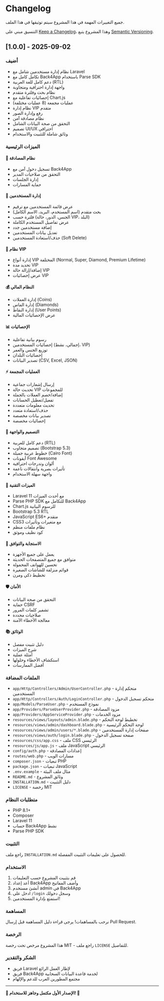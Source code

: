 # Changelog

جميع التغييرات المهمة في هذا المشروع سيتم توثيقها في هذا الملف.

التنسيق مبني على [Keep a Changelog](https://keepachangelog.com/en/1.0.0/)،
وهذا المشروع يتبع [Semantic Versioning](https://semver.org/spec/v2.0.0.html).

## [1.0.0] - 2025-09-02

### أضيف
- نظام إدارة مستخدمين شامل مع Laravel
- تكامل كامل مع Back4App باستخدام Parse SDK
- دعم كامل للغة العربية (RTL)
- واجهة إدارة احترافية ومتجاوبة
- نظام بحث وفلترة متقدم
- إحصائيات تفاعلية مع Chart.js
- عمليات مجمعة (8 عمليات مختلفة)
- نظام إدارة VIP متقدم
- رفع وإدارة الصور
- نظام مصادقة آمن
- التحقق من صحة البيانات الشامل
- تصميم UI/UX احترافي
- وثائق شاملة للتثبيت والاستخدام

### الميزات الرئيسية

#### 🔐 نظام المصادقة
- تسجيل دخول آمن مع Back4App
- التحقق من صلاحيات المدير
- إدارة الجلسات
- حماية المسارات

#### 👥 إدارة المستخدمين
- عرض قائمة المستخدمين مع ترقيم
- بحث متقدم (اسم المستخدم، البريد، الاسم الكامل)
- فلترة حسب (الجنس، الدور، حالة VIP، البلد)
- عرض تفاصيل المستخدم الكاملة
- إضافة مستخدمين جدد
- تعديل بيانات المستخدمين
- حذف/استعادة المستخدمين (Soft Delete)

#### 💎 نظام VIP
- إدارة أنواع VIP المختلفة (Normal, Super, Diamond, Premium Lifetime)
- تحديد مدة VIP
- إضافة/إزالة حالة VIP
- عرض إحصائيات VIP

#### 💰 النظام المالي
- إدارة العملات (Coins)
- إدارة الماس (Diamonds)
- إدارة النقاط (User Points)
- عرض الإحصائيات المالية

#### 📊 الإحصائيات
- رسوم بيانية تفاعلية
- إحصائيات المستخدمين (إجمالي، نشط، VIP)
- توزيع الجنس والعمر
- إحصائيات البلدان
- تصدير البيانات (CSV, Excel, JSON)

#### ⚡ العمليات المجمعة
- إرسال إشعارات جماعية
- تحديث حالة VIP للمجموعات
- إضافة/خصم العملات بالجملة
- تفعيل/تعطيل الحسابات
- تحديث معلومات متعددة
- حذف/استعادة متعدد
- تصدير بيانات مخصصة
- إحصائيات مخصصة

#### 🎨 التصميم والواجهة
- دعم كامل للعربية (RTL)
- تصميم متجاوب (Bootstrap 5.3)
- خطوط عربية جميلة (Cairo Font)
- أيقونات Font Awesome
- ألوان وتدرجات احترافية
- تأثيرات بصرية وانتقالات ناعمة
- واجهة سهلة الاستخدام

#### 🔧 الميزات التقنية
- Laravel 11 مع أحدث الميزات
- Parse PHP SDK للتكامل مع Back4App
- Chart.js للرسوم البيانية
- Bootstrap 5.3 RTL
- JavaScript ES6+ متقدم
- CSS3 مع متغيرات وتأثيرات
- نظام ملفات منظم
- كود نظيف وموثق

#### 📱 الاستجابة والتوافق
- يعمل على جميع الأجهزة
- متوافق مع جميع المتصفحات الحديثة
- تحسين للهواتف المحمولة
- قوائم منزلقة للشاشات الصغيرة
- تخطيط ذكي ومرن

#### 🛡️ الأمان
- التحقق من صحة البيانات
- حماية CSRF
- تشفير كلمات المرور
- صلاحيات محددة
- معالجة الأخطاء الآمنة

#### 📚 الوثائق
- دليل تثبيت مفصل
- شرح الميزات
- أمثلة عملية
- استكشاف الأخطاء وحلولها
- أفضل الممارسات

### الملفات المضافة
- `app/Http/Controllers/Admin/UserController.php` - متحكم إدارة المستخدمين
- `app/Http/Controllers/Auth/LoginController.php` - متحكم تسجيل الدخول
- `app/Models/ParseUser.php` - نموذج المستخدم
- `app/Providers/ParseUserProvider.php` - مزود المصادقة
- `app/Providers/AppServiceProvider.php` - مزود الخدمات
- `resources/views/layouts/admin.blade.php` - تخطيط لوحة التحكم
- `resources/views/admin/dashboard.blade.php` - لوحة التحكم الرئيسية
- `resources/views/admin/users/*.blade.php` - صفحات إدارة المستخدمين
- `resources/views/auth/login.blade.php` - صفحة تسجيل الدخول
- `resources/css/app.css` - ملف CSS الرئيسي
- `resources/js/app.js` - ملف JavaScript الرئيسي
- `config/auth.php` - إعدادات المصادقة
- `routes/web.php` - مسارات الويب
- `composer.json` - تبعيات PHP
- `package.json` - تبعيات JavaScript
- `.env.example` - مثال ملف البيئة
- `README.md` - وثائق المشروع
- `INSTALLATION.md` - دليل التثبيت
- `LICENSE` - رخصة MIT

### متطلبات النظام
- PHP 8.1+
- Composer
- Laravel 11
- حساب Back4App نشط
- Parse PHP SDK

### التثبيت
راجع ملف `INSTALLATION.md` للحصول على تعليمات التثبيت المفصلة.

### الاستخدام
1. قم بتثبيت المشروع حسب التعليمات
2. أعد إعداد Back4App وأضف المفاتيح
3. أنشئ مستخدم admin في Back4App
4. ادخل على `/login` وسجل دخولك
5. استمتع بإدارة المستخدمين!

### المساهمة
نرحب بالمساهمات! يرجى قراءة دليل المساهمة قبل إرسال Pull Request.

### الرخصة
هذا المشروع مرخص تحت رخصة MIT - راجع ملف `LICENSE` للتفاصيل.

### الشكر والتقدير
- فريق Laravel لإطار العمل الرائع
- فريق Back4App لخدمة قاعدة البيانات السحابية
- مجتمع المطورين العرب للدعم والإلهام

---

**🎉 الإصدار الأول مكتمل وجاهز للاستخدام! 🎉**

